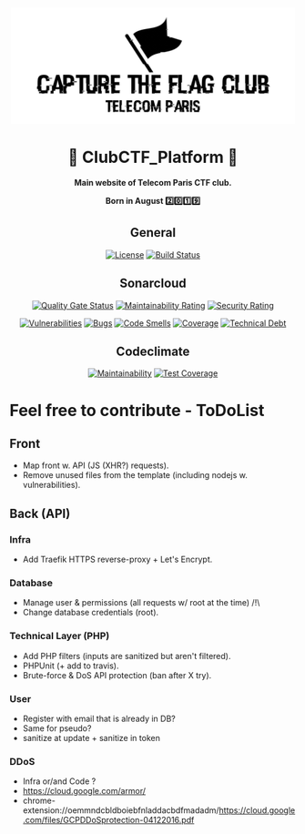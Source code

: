 <div align="center">

<img src="https://github.com/T2L4b/TelecomParis_CTF_Club_Platform/blob/master/public_html/views/img/logo.png" alt="Wiki.js" width="500" />

# :construction: ClubCTF_Platform :construction:

**Main website of Telecom Paris CTF club.**

**Born in August :two::zero::one::nine:** 

## General 

[![License](https://img.shields.io/badge/license-AGPLv3-blue.svg?style=flat)](https://github.com/T2L4b/TelecomParis_CTF_Club_Platform/blob/master/LICENSE)
[![Build Status](https://travis-ci.org/T2L4b/TelecomParis_CTF_Club_Platform.svg?branch=master)](https://travis-ci.org/T2L4b/TelecomParis_CTF_Club_Platform)

## Sonarcloud
[![Quality Gate Status](https://sonarcloud.io/api/project_badges/measure?project=T2L4b_TelecomParis_CTF_Club_Platform&metric=alert_status)](https://sonarcloud.io/dashboard?id=T2L4b_TelecomParis_CTF_Club_Platform)
[![Maintainability Rating](https://sonarcloud.io/api/project_badges/measure?project=T2L4b_TelecomParis_CTF_Club_Platform&metric=sqale_rating)](https://sonarcloud.io/dashboard?id=T2L4b_TelecomParis_CTF_Club_Platform)
[![Security Rating](https://sonarcloud.io/api/project_badges/measure?project=T2L4b_TelecomParis_CTF_Club_Platform&metric=security_rating)](https://sonarcloud.io/dashboard?id=T2L4b_TelecomParis_CTF_Club_Platform)



[![Vulnerabilities](https://sonarcloud.io/api/project_badges/measure?project=T2L4b_TelecomParis_CTF_Club_Platform&metric=vulnerabilities)](https://sonarcloud.io/dashboard?id=T2L4b_TelecomParis_CTF_Club_Platform)
[![Bugs](https://sonarcloud.io/api/project_badges/measure?project=T2L4b_TelecomParis_CTF_Club_Platform&metric=bugs)](https://sonarcloud.io/dashboard?id=T2L4b_TelecomParis_CTF_Club_Platform)
[![Code Smells](https://sonarcloud.io/api/project_badges/measure?project=T2L4b_TelecomParis_CTF_Club_Platform&metric=code_smells)](https://sonarcloud.io/dashboard?id=T2L4b_TelecomParis_CTF_Club_Platform)
[![Coverage](https://sonarcloud.io/api/project_badges/measure?project=T2L4b_TelecomParis_CTF_Club_Platform&metric=coverage)](https://sonarcloud.io/dashboard?id=T2L4b_TelecomParis_CTF_Club_Platform)
[![Technical Debt](https://sonarcloud.io/api/project_badges/measure?project=T2L4b_TelecomParis_CTF_Club_Platform&metric=sqale_index)](https://sonarcloud.io/dashboard?id=T2L4b_TelecomParis_CTF_Club_Platform)

## Codeclimate

[![Maintainability](https://api.codeclimate.com/v1/badges/181c9606f1540b8c7810/maintainability)](https://codeclimate.com/github/T2L4b/TelecomParis_CTF_Club_Platform/maintainability)
[![Test Coverage](https://api.codeclimate.com/v1/badges/181c9606f1540b8c7810/test_coverage)](https://codeclimate.com/github/T2L4b/TelecomParis_CTF_Club_Platform/test_coverage)


</div>

# Feel free to contribute - ToDoList

## Front

* Map front w. API (JS (XHR?) requests).
* Remove unused files from the template (including nodejs w. vulnerabilities).


## Back (API)

### Infra

* Add Traefik HTTPS reverse-proxy + Let's Encrypt.

### Database

* Manage user & permissions (all requests w/ root at the time) /!\
* Change database credentials (root).

### Technical Layer (PHP)

* Add PHP filters (inputs are sanitized but aren't filtered).
* PHPUnit (+ add to travis).
* Brute-force & DoS API protection (ban after X try).


### User
* Register with email that is already in DB?
* Same for pseudo?
* sanitize at update + sanitize in token

### DDoS
* Infra or/and Code ?
* https://cloud.google.com/armor/
* chrome-extension://oemmndcbldboiebfnladdacbdfmadadm/https://cloud.google.com/files/GCPDDoSprotection-04122016.pdf
